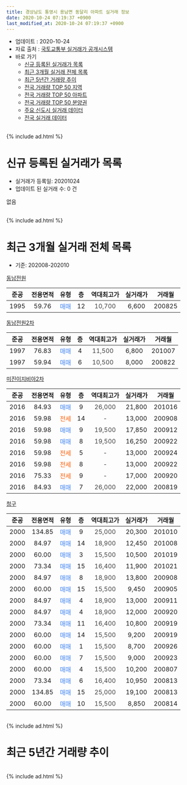 ```yaml
---
title: 경상남도 통영시 용남면 동달리 아파트 실거래 정보
date: 2020-10-24 07:19:37 +0900
last_modified_at: 2020-10-24 07:19:37 +0900
---
```


* 업데이트 : 2020-10-24
* 자료 출처 : [국토교통부 실거래가 공개시스템](http://rt.molit.go.kr)
* 바로 가기
    * [신규 등록된 실거래가 목록](#신규-등록된-실거래가-목록)
    * [최근 3개월 실거래 전체 목록](#최근-3개월-실거래-전체-목록)
    * [최근 5년간 거래량 추이](#최근-5년간-거래량-추이)
    * [전국 거래량 TOP 50 지역](https://inasie.github.io/apt-trade-info/최근-3개월-전국에서-가장-거래가-많이-발생한-지역)
    * [전국 거래량 TOP 50 아파트](https://inasie.github.io/apt-trade-info/최근-3개월-전국에서-가장-거래가-많이-발생한-아파트)
    * [전국 거래량 TOP 50 분양권](https://inasie.github.io/apt-trade-info/최근-3개월-전국에서-가장-거래가-많이-발생한-분양권)
    * [주요 신도시 실거래 데이터](https://inasie.github.io/apt-trade-info/주요-신도시)
    * [전국 실거래 데이터](https://inasie.github.io/apt-trade-info/전국)
<br>
{% include ad.html %}
<br>

# 신규 등록된 실거래가 목록
* 실거래가 등록일: 20201024
* 업데이트 된 실거래 수: 0 건

없음

<br>
{% include ad.html %}
<br>

# 최근 3개월 실거래 전체 목록
* 기준: 202008-202010


[동남전원](https://search.naver.com/search.naver?query=%EA%B2%BD%EC%83%81%EB%82%A8%EB%8F%84+%ED%86%B5%EC%98%81%EC%8B%9C+%EC%9A%A9%EB%82%A8%EB%A9%B4+%EB%8F%99%EB%8B%AC%EB%A6%AC+%EB%8F%99%EB%82%A8%EC%A0%84%EC%9B%90)

|준공|전용면적|유형|층|역대최고가|실거래가|거래월|
|:---:|:---:|:---:|:---:|:---:|:---:|:---:|
|1995|59.76|<span style="color:#4285f3">매매</span>|12|<span style="color:#444444">10,700</span>|6,600|200825|

[동남전원2차](https://search.naver.com/search.naver?query=%EA%B2%BD%EC%83%81%EB%82%A8%EB%8F%84+%ED%86%B5%EC%98%81%EC%8B%9C+%EC%9A%A9%EB%82%A8%EB%A9%B4+%EB%8F%99%EB%8B%AC%EB%A6%AC+%EB%8F%99%EB%82%A8%EC%A0%84%EC%9B%902%EC%B0%A8)

|준공|전용면적|유형|층|역대최고가|실거래가|거래월|
|:---:|:---:|:---:|:---:|:---:|:---:|:---:|
|1997|76.83|<span style="color:#4285f3">매매</span>|4|<span style="color:#444444">11,500</span>|6,800|201007|
|1997|59.94|<span style="color:#4285f3">매매</span>|6|<span style="color:#444444">10,500</span>|8,000|200822|

[미진이지비아2차](https://search.naver.com/search.naver?query=%EA%B2%BD%EC%83%81%EB%82%A8%EB%8F%84+%ED%86%B5%EC%98%81%EC%8B%9C+%EC%9A%A9%EB%82%A8%EB%A9%B4+%EB%8F%99%EB%8B%AC%EB%A6%AC+%EB%AF%B8%EC%A7%84%EC%9D%B4%EC%A7%80%EB%B9%84%EC%95%842%EC%B0%A8)

|준공|전용면적|유형|층|역대최고가|실거래가|거래월|
|:---:|:---:|:---:|:---:|:---:|:---:|:---:|
|2016|84.93|<span style="color:#4285f3">매매</span>|9|<span style="color:#444444">26,000</span>|21,800|201016|
|2016|59.98|<span style="color:#ff5a00">전세</span>|14|<span style="color:#444444">-</span>|13,000|200908|
|2016|59.98|<span style="color:#4285f3">매매</span>|9|<span style="color:#444444">19,500</span>|17,850|200912|
|2016|59.98|<span style="color:#4285f3">매매</span>|8|<span style="color:#444444">19,500</span>|16,250|200922|
|2016|59.98|<span style="color:#ff5a00">전세</span>|5|<span style="color:#444444">-</span>|13,000|200924|
|2016|59.98|<span style="color:#ff5a00">전세</span>|8|<span style="color:#444444">-</span>|13,000|200922|
|2016|75.33|<span style="color:#ff5a00">전세</span>|9|<span style="color:#444444">-</span>|17,000|200920|
|2016|84.93|<span style="color:#4285f3">매매</span>|7|<span style="color:#444444">26,000</span>|22,000|200819|

[청구](https://search.naver.com/search.naver?query=%EA%B2%BD%EC%83%81%EB%82%A8%EB%8F%84+%ED%86%B5%EC%98%81%EC%8B%9C+%EC%9A%A9%EB%82%A8%EB%A9%B4+%EB%8F%99%EB%8B%AC%EB%A6%AC+%EC%B2%AD%EA%B5%AC)

|준공|전용면적|유형|층|역대최고가|실거래가|거래월|
|:---:|:---:|:---:|:---:|:---:|:---:|:---:|
|2000|134.85|<span style="color:#4285f3">매매</span>|9|<span style="color:#444444">25,000</span>|20,300|201010|
|2000|84.97|<span style="color:#4285f3">매매</span>|14|<span style="color:#444444">18,900</span>|12,450|201008|
|2000|60.00|<span style="color:#4285f3">매매</span>|3|<span style="color:#444444">15,500</span>|10,500|201019|
|2000|73.34|<span style="color:#4285f3">매매</span>|15|<span style="color:#444444">16,400</span>|11,900|201021|
|2000|84.97|<span style="color:#4285f3">매매</span>|8|<span style="color:#444444">18,900</span>|13,800|200908|
|2000|60.00|<span style="color:#4285f3">매매</span>|15|<span style="color:#444444">15,500</span>|9,450|200905|
|2000|84.97|<span style="color:#4285f3">매매</span>|4|<span style="color:#444444">18,900</span>|13,000|200911|
|2000|84.97|<span style="color:#4285f3">매매</span>|4|<span style="color:#444444">18,900</span>|12,000|200920|
|2000|73.34|<span style="color:#4285f3">매매</span>|11|<span style="color:#444444">16,400</span>|10,800|200919|
|2000|60.00|<span style="color:#4285f3">매매</span>|14|<span style="color:#444444">15,500</span>|9,200|200919|
|2000|60.00|<span style="color:#4285f3">매매</span>|1|<span style="color:#444444">15,500</span>|8,700|200926|
|2000|60.00|<span style="color:#4285f3">매매</span>|7|<span style="color:#444444">15,500</span>|9,000|200923|
|2000|60.00|<span style="color:#4285f3">매매</span>|4|<span style="color:#444444">15,500</span>|10,200|200807|
|2000|73.34|<span style="color:#4285f3">매매</span>|6|<span style="color:#444444">16,400</span>|10,950|200813|
|2000|134.85|<span style="color:#4285f3">매매</span>|15|<span style="color:#444444">25,000</span>|19,100|200813|
|2000|60.00|<span style="color:#4285f3">매매</span>|10|<span style="color:#444444">15,500</span>|8,850|200814|


<br>
{% include ad.html %}
<br>

# 최근 5년간 거래량 추이


<div style="width:100%;">
    <canvas id="deal_progress" height="200"></canvas>
</div>

<script>
new Chart(document.getElementById("deal_progress"), {
    type: 'line',
    data: {
        labels: ['201510','201511','201512','201601','201602','201603','201604','201605','201606','201607','201608','201609','201610','201611','201612','201701','201702','201703','201704','201705','201706','201707','201708','201709','201710','201711','201712','201801','201802','201803','201804','201805','201806','201807','201808','201809','201810','201811','201812','201901','201902','201903','201904','201905','201906','201907','201908','201909','201910','201911','201912','202001','202002','202003','202004','202005','202006','202007','202008','202009','202010'],
        datasets: [{
            label: '매매',
            pointRadius: 1,
            data: [3, 8, 4, 7, 6, 11, 3, 5, 6, 28, 14, 9, 7, 10, 6, 3, 6, 5, 0, 4, 3, 8, 5, 5, 2, 4, 7, 7, 2, 6, 7, 6, 5, 4, 10, 4, 13, 7, 4, 7, 6, 5, 7, 1, 7, 6, 7, 3, 8, 2, 5, 9, 11, 7, 10, 4, 17, 9, 7, 10, 6],
            borderColor: "rgba(255, 201, 14, 1)",
            backgroundColor: "rgba(255, 201, 14, 0.5)",
            fill: false,
            lineTension: 0
        },{
            label: '전월세',
            pointRadius: 1,
            data: [1, 0, 1, 4, 5, 12, 12, 16, 5, 10, 5, 3, 3, 2, 4, 2, 2, 2, 2, 0, 4, 2, 0, 4, 1, 3, 3, 2, 2, 5, 9, 5, 7, 6, 3, 5, 8, 7, 4, 6, 4, 4, 4, 1, 6, 4, 2, 2, 5, 1, 5, 2, 1, 8, 0, 5, 3, 2, 0, 4, 0],
            borderColor: "rgba(0, 141, 185, 1)",
            backgroundColor: "rgba(0, 141, 185, 0.5)",
            fill: false,
            lineTension: 0
        }
        ]
    },
    options: {
        responsive: true,
        title: {
            display: false
        },
        tooltips: {
            mode: 'index',
            intersect: false
        },
        hover: {
            mode: 'nearest',
            intersect: true
        },
        scales: {
            xAxes: [{
                display: true,
                scaleLabel: {
                    display: true,
                    labelString: '년/월'
                }
            }],
            yAxes: [{
                display: true,
                ticks: {
                    suggestedMin: 0,
                },
                scaleLabel: {
                    display: true,
                    labelString: '실거래 수'
                }
            }]
        }
    }
});

</script>


<br>
{% include ad.html %}
<br>

